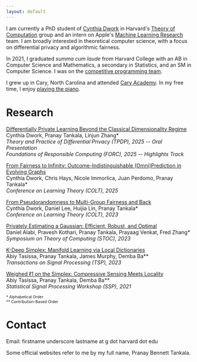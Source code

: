 ```yaml
---
layout: default
---
```


I am currently a PhD student of [Cynthia Dwork](https://dwork.seas.harvard.edu) in Harvard's [Theory of Computation](https://toc.seas.harvard.edu) group and an intern on Apple's [Machine Learning Research](https://machinelearning.apple.com) team. I am broadly interested in theoretical computer science, with a focus on differential privacy and algorithmic fairness.

In 2021, I graduated _summa cum laude_ from Harvard College with an AB in Computer Science and Mathematics, a secondary in Statistics, and an SM in Computer Science. I was on the [competitive programming team](https://cphof.org/profile/codeforces:pbt17).

I grew up in Cary, North Carolina and attended [Cary Academy](https://www.caryacademy.org). In my free time, I enjoy [playing the piano](https://youtu.be/u_9iX6jMtzU).

# Research

[Differentially Private Learning Beyond the Classical Dimensionality Regime](https://arxiv.org/abs/2411.13682)\
    Cynthia Dwork, Pranay Tankala, Linjun Zhang\*\
    *Theory and Practice of Differential Privacy (TPDP), 2025 -- Oral Presentation*\
    *Foundations of Responsible Computing (FORC), 2025 -- Highlights Track*

[From Fairness to Infinity: Outcome-Indistinguishable (Omni)Prediction in Evolving Graphs](https://arxiv.org/abs/2411.17582)\
    Cynthia Dwork, Chris Hays, Nicole Immorlica, Juan Perdomo, Pranay Tankala\*\
    *Conference on Learning Theory (COLT), 2025*

[From Pseudorandomness to Multi-Group Fairness and Back](https://arxiv.org/abs/2301.08837)\
    Cynthia Dwork, Daniel Lee, Huijia Lin, Pranay Tankala\*\
    *Conference on Learning Theory (COLT), 2023*

[Privately Estimating a Gaussian: Efficient, Robust, and Optimal](https://arxiv.org/abs/2212.08018)\
    Daniel Alabi, Pravesh Kothari, Pranay Tankala, Prayaag Venkat, Fred Zhang\*\
    *Symposium on Theory of Computing (STOC), 2023*

[K-Deep Simplex: Manifold Learning via Local Dictionaries](https://arxiv.org/abs/2012.02134)\
    Abiy Tasissa, Pranay Tankala, James Murphy, Demba Ba\*\*\
    *Transactions on Signal Processing (TSP), 2023*

[Weighed ℓ1 on the Simplex: Compressive Sensing Meets Locality](https://arxiv.org/abs/2104.13894)\
    Abiy Tasissa, Pranay Tankala, Demba Ba\*\*\
    *Statistical Signal Processing Workshop (SSP), 2021*

<span style="font-size:0.75em;">\* Alphabetical Order</span>\
<span style="font-size:0.75em;">\*\* Contribution-Based Order</span>

# Contact

Email: firstname underscore lastname at g dot harvard dot edu

Some official websites refer to me by my full name, Pranay Bennett Tankala.
